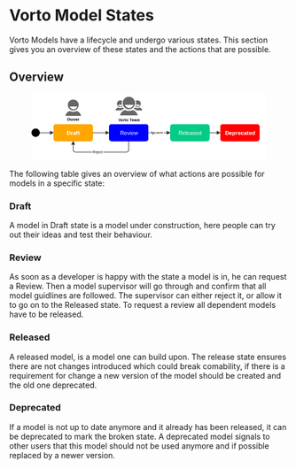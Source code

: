 # Vorto Model States

Vorto Models have a lifecycle and undergo various states. This section gives you an overview of these states and the actions that are possible. 

## Overview

<figure class="screenshot">
	<img src="images/model_states.png">
</figure> 

The following table gives an overview of what actions are possible for models in a specific state:

### Draft
A model in Draft state is a model under construction, here people can try out their ideas and test their behaviour. 

### Review
As soon as a developer is happy with the state a model is in, he can request a Review. Then a model supervisor will go through and confirm that all model guidlines are followed. The supervisor can either reject it, or allow it to go on to the Released state.
To request a review all dependent models have to be released.

### Released
A released model, is a model one can build upon. The release state ensures there are not changes introduced which could break comability, if there is a requirement for change a new version of the model should be created and the old one deprecated. 

### Deprecated
If a model is not up to date anymore and it already has been released, it can be deprecated to mark the broken state. A deprecated model signals to other users that this model should not be used anymore and if possible replaced by a newer version.

